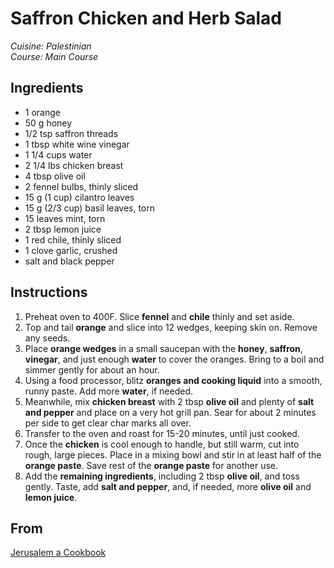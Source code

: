 # Saffron Chicken and Herb Salad

_Cuisine:  Palestinian_<br />
_Course:  Main Course_

## Ingredients

- 1 orange
- 50 g honey
- 1/2 tsp saffron threads
- 1 tbsp white wine vinegar
- 1 1/4 cups water
- 2 1/4 lbs chicken breast
- 4 tbsp olive oil
- 2 fennel bulbs, thinly sliced
- 15 g (1 cup) cilantro leaves
- 15 g (2/3 cup) basil leaves, torn
- 15 leaves mint, torn
- 2 tbsp lemon juice
- 1 red chile, thinly sliced
- 1 clove garlic, crushed
- salt and black pepper

## Instructions

1. Preheat oven to 400F.  Slice **fennel** and **chile** thinly and set aside.
1. Top and tail **orange** and slice into 12 wedges, keeping skin on.  Remove any seeds.
1. Place **orange wedges** in a small saucepan with the **honey**, **saffron**, **vinegar**, and just enough **water** to cover the oranges.  Bring to a boil and simmer gently for about an hour.
1. Using a food processor, blitz **oranges and cooking liquid** into a smooth, runny paste.  Add more **water**, if needed.
1. Meanwhile, mix **chicken breast** with 2 tbsp **olive oil** and plenty of **salt and pepper** and place on a very hot grill pan.  Sear for about 2 minutes per side to get clear char marks all over.
1. Transfer to the oven and roast for 15-20 minutes, until just cooked.
1. Once the **chicken** is cool enough to handle, but still warm, cut into rough, large pieces.  Place in a mixing bowl and stir in at least half of the **orange paste**.  Save rest of the **orange paste** for another use.
1. Add the **remaining ingredients**, including 2 tbsp **olive oil**, and toss gently.  Taste, add **salt and pepper**, and, if needed, more **olive oil** and **lemon juice**.

## From

[Jerusalem a Cookbook](https://www.amazon.com/Jerusalem-Cookbook-Yotam-Ottolenghi/dp/1607743949)